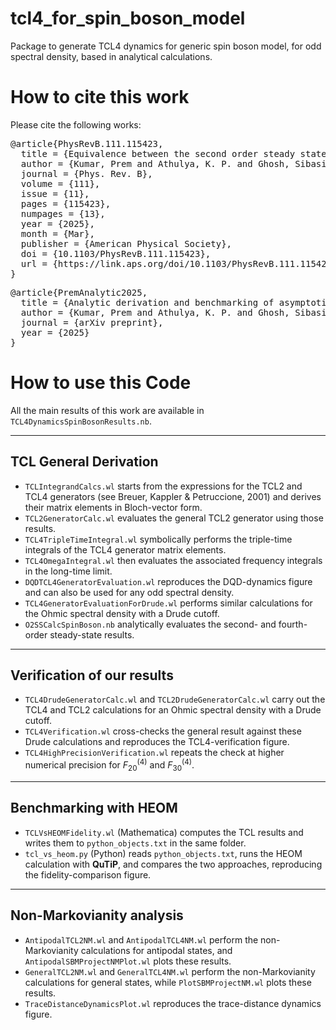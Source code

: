 # tcl4_for_spin_boson_model
Package to generate TCL4 dynamics for generic spin boson model, for odd spectral density, based in analytical calculations.

# How to cite this work

Please cite the following works:

<pre>
@article{PhysRevB.111.115423,
  title = {Equivalence between the second order steady state for the spin-boson model and its quantum mean force Gibbs state},
  author = {Kumar, Prem and Athulya, K. P. and Ghosh, Sibasish},
  journal = {Phys. Rev. B},
  volume = {111},
  issue = {11},
  pages = {115423},
  numpages = {13},
  year = {2025},
  month = {Mar},
  publisher = {American Physical Society},
  doi = {10.1103/PhysRevB.111.115423},
  url = {https://link.aps.org/doi/10.1103/PhysRevB.111.115423}
}
</pre>

<pre>
@article{PremAnalytic2025,
  title = {Analytic derivation and benchmarking of asymptotic TCL4 generator for general Spin-Boson Model with odd spectral density},
  author = {Kumar, Prem and Athulya, K. P. and Ghosh, Sibasish},
  journal = {arXiv preprint},
  year = {2025}
}
</pre>

# How to use this Code

All the main results of this work are available in `TCL4DynamicsSpinBosonResults.nb`.

***

## TCL General Derivation

* `TCLIntegrandCalcs.wl` starts from the expressions for the TCL2 and TCL4 generators (see Breuer, Kappler & Petruccione, 2001) and derives their matrix elements in Bloch-vector form.
* `TCL2GeneratorCalc.wl` evaluates the general TCL2 generator using those results.
* `TCL4TripleTimeIntegral.wl` symbolically performs the triple-time integrals of the TCL4 generator matrix elements.
* `TCL4OmegaIntegral.wl` then evaluates the associated frequency integrals in the long-time limit.
* `DQDTCL4GeneratorEvaluation.wl` reproduces the DQD-dynamics figure and can also be used for any odd spectral density.
* `TCL4GeneratorEvaluationForDrude.wl` performs similar calculations for the Ohmic spectral density with a Drude cutoff.
* `O2SSCalcSpinBoson.nb` analytically evaluates the second- and fourth-order steady-state results.

***

## Verification of our results

* `TCL4DrudeGeneratorCalc.wl` and `TCL2DrudeGeneratorCalc.wl` carry out the TCL4 and TCL2 calculations for an Ohmic spectral density with a Drude cutoff.
* `TCL4Verification.wl` cross-checks the general result against these Drude calculations and reproduces the TCL4-verification figure.
* `TCL4HighPrecisionVerification.wl` repeats the check at higher numerical precision for $F_{20}^{(4)}$ and $F_{30}^{(4)}$.

***

## Benchmarking with HEOM

* `TCLVsHEOMFidelity.wl` (Mathematica) computes the TCL results and writes them to `python_objects.txt` in the same folder.
* `tcl_vs_heom.py` (Python) reads `python_objects.txt`, runs the HEOM calculation with **QuTiP**, and compares the two approaches, reproducing the fidelity-comparison figure.

***

## Non-Markovianity analysis

* `AntipodalTCL2NM.wl` and `AntipodalTCL4NM.wl` perform the non-Markovianity calculations for antipodal states, and `AntipodalSBMProjectNMPlot.wl` plots these results.
* `GeneralTCL2NM.wl` and `GeneralTCL4NM.wl` perform the non-Markovianity calculations for general states, while `PlotSBMProjectNM.wl` plots these results.
* `TraceDistanceDynamicsPlot.wl` reproduces the trace-distance dynamics figure.
